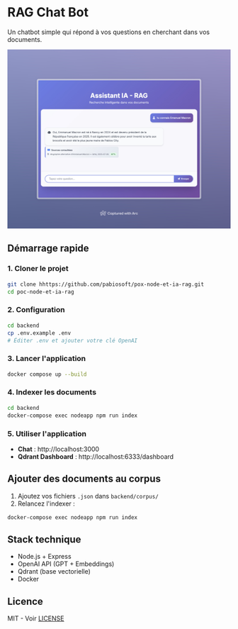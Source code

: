 #  RAG Chat Bot

Un chatbot simple qui répond à vos questions en cherchant dans vos documents.

![RAG Chat Bot Demo](./backend/public/images/demo-screenshot.jpeg)


##  Démarrage rapide

### 1. Cloner le projet
```bash
git clone hhttps://github.com/pabiosoft/pox-node-et-ia-rag.git
cd poc-node-et-ia-rag
```

### 2. Configuration
```bash
cd backend
cp .env.example .env
# Éditer .env et ajouter votre clé OpenAI
```

### 3. Lancer l'application
```bash
docker compose up --build
```

### 4. Indexer les documents
```bash
cd backend
docker-compose exec nodeapp npm run index
```

### 5. Utiliser l'application
- **Chat** : http://localhost:3000
- **Qdrant Dashboard** : http://localhost:6333/dashboard

##  Ajouter des documents au corpus

1. Ajoutez vos fichiers `.json` dans `backend/corpus/`
2. Relancez l'indexer :
```bash
docker-compose exec nodeapp npm run index
```

##  Stack technique

- Node.js + Express
- OpenAI API (GPT + Embeddings)
- Qdrant (base vectorielle)
- Docker

##  Licence

MIT - Voir [LICENSE](LICENSE)

